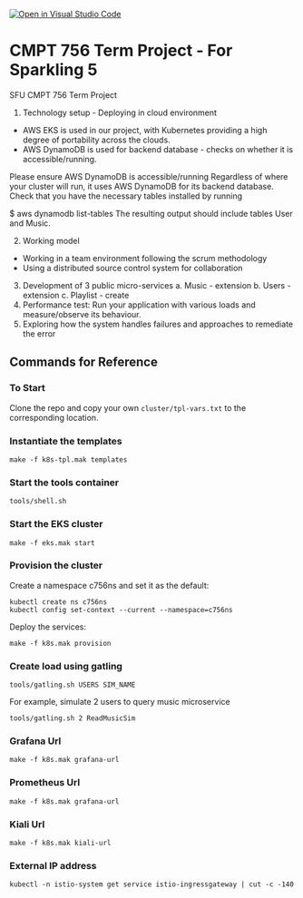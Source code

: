 [![Open in Visual Studio Code](https://classroom.github.com/assets/open-in-vscode-f059dc9a6f8d3a56e377f745f24479a46679e63a5d9fe6f495e02850cd0d8118.svg)](https://classroom.github.com/online_ide?assignment_repo_id=7082888&assignment_repo_type=AssignmentRepo)
# CMPT 756 Term Project - For Sparkling 5
SFU CMPT 756 Term Project

1. Technology setup - Deploying in cloud environment
- AWS EKS is used in our project, with Kubernetes providing a high degree of portability across the clouds.
- AWS DynamoDB is used for backend database - checks on whether it is accessible/running.

Please ensure AWS DynamoDB is accessible/running
Regardless of where your cluster will run, it uses AWS DynamoDB for its backend database. Check that you have the necessary tables installed by running

$ aws dynamodb list-tables
The resulting output should include tables User and Music.

2. Working model
- Working in a team environment following the scrum methodology
- Using a distributed source control system for collaboration

3. Development of 3 public micro-services
    a. Music - extension
    b. Users - extension
    c. Playlist - create
4. Performance test: Run your application with various loads and measure/observe its behaviour.
5. Exploring how the system handles failures and approaches to remediate the error

## Commands for Reference

### To Start 

Clone the repo and copy your own `cluster/tpl-vars.txt` to the corresponding location. 

### Instantiate the templates

~~~
make -f k8s-tpl.mak templates
~~~

### Start the tools container

~~~
tools/shell.sh
~~~

### Start the EKS cluster

~~~
make -f eks.mak start
~~~

### Provision the cluster 
Create a namespace c756ns and set it as the default:

~~~
kubectl create ns c756ns
kubectl config set-context --current --namespace=c756ns
~~~

Deploy the services:

~~~
make -f k8s.mak provision
~~~

### Create load using gatling

~~~
tools/gatling.sh USERS SIM_NAME
~~~

For example, simulate 2 users to query music microservice

~~~
tools/gatling.sh 2 ReadMusicSim
~~~

### Grafana Url

~~~
make -f k8s.mak grafana-url
~~~

### Prometheus Url

~~~
make -f k8s.mak grafana-url
~~~


### Kiali Url

~~~
make -f k8s.mak kiali-url
~~~

### External IP address

~~~
kubectl -n istio-system get service istio-ingressgateway | cut -c -140
~~~
